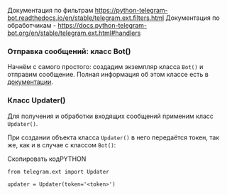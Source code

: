 Документация по фильтрам https://python-telegram-bot.readthedocs.io/en/stable/telegram.ext.filters.html
Документация по обработчикам - https://docs.python-telegram-bot.org/en/stable/telegram.ext.html#handlers
### Отправка сообщений: класс Bot()

Начнём с самого простого: создадим экземпляр класса `Bot()` и отправим сообщение. Полная информация об этом классе есть в [документации](https://python-telegram-bot.readthedocs.io/en/stable/telegram.bot.html).

### Класс Updater()

Для получения и обработки входящих сообщений применим класс `Updater()`.

При создании объекта класса `Updater()` в него передаётся токен, так же, как и в случае с классом `Bot()`:

Скопировать кодPYTHON

```
from telegram.ext import Updater

updater = Updater(token='<token>') 
```